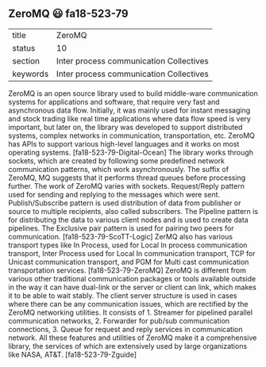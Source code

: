 ## ZeroMQ :smiley: fa18-523-79


|          |                                         |
| -------- | --------------------------------------- |
| title    | ZeroMQ                                  | 
| status   | 10                                      |
| section  | Inter process communication Collectives |
| keywords | Inter process communication Collectives |


ZeroMQ is an open source library used to build middle-ware communication systems for applications and software, that require very fast and asynchronous data flow. Initially, it was mainly used for instant messaging and stock trading like real time applications where data flow speed is very important, but later on, the library was developed to support distributed systems, complex networks in communication, transportation, etc. ZeroMQ has APIs to support various high-level languages and it works on most operating systems. [fa18-523-79-Digital-Ocean] The library works through sockets, which are created by following some predefined network communication patterns, which work asynchronously. The suffix of ZeroMQ, MQ suggests that it performs thread queues before processing further. The work of ZeroMQ varies with sockets. Request/Reply pattern used for sending and replying to the messages which were sent. Publish/Subscribe pattern is used distribution of data from publisher or source to multiple recipients, also called subscribers. The Pipeline pattern is for distributing the data to various client nodes and is used to create data pipelines. The Exclusive pair pattern is used for pairing two peers for communication. [fa18-523-79-ScoTT-Logic] ZerMQ also has various transport types like In Process, used for Local In process communication transport, Inter Process used for Local In communication transport, TCP for Unicast communication transport, and PGM for Multi cast communication transportation services. [fa18-523-79-ZeroMQ] ZeroMQ is different from various other traditional communication packages or tools available outside in the way it can have dual-link or the server or client can link, which makes it to be able to wait stably. The client server structure is used in cases where there can be any communication issues, which are rectified by the ZeroMQ networking utilities. It consists of 1. Streamer for pipelined parallel communication networks, 2. Forwarder for pub/sub communication connections, 3. Queue for request and reply services in communication network. All these features and utilities of ZeroMQ make it a comprehensive library, the services of which are extensively used by large organizations like NASA, AT&T. [fa18-523-79-Zguide]



